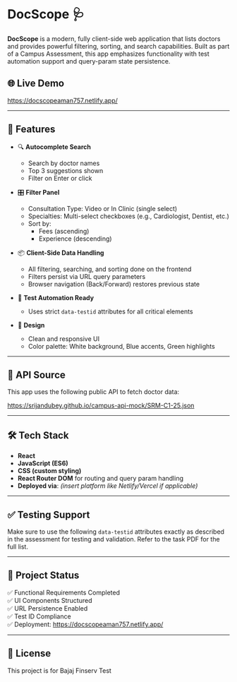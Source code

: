 # DocScope 🩺

**DocScope** is a modern, fully client-side web application that lists doctors and provides powerful filtering, sorting, and search capabilities. Built as part of a Campus Assessment, this app emphasizes functionality with test automation support and query-param state persistence.

## 🌐 Live Demo

https://docscopeaman757.netlify.app/

---

## 🚀 Features

- 🔍 **Autocomplete Search**
  - Search by doctor names
  - Top 3 suggestions shown
  - Filter on Enter or click

- 🎛️ **Filter Panel**
  - Consultation Type: Video or In Clinic (single select)
  - Specialties: Multi-select checkboxes (e.g., Cardiologist, Dentist, etc.)
  - Sort by:
    - Fees (ascending)
    - Experience (descending)

- 📦 **Client-Side Data Handling**
  - All filtering, searching, and sorting done on the frontend
  - Filters persist via URL query parameters
  - Browser navigation (Back/Forward) restores previous state

- 🧪 **Test Automation Ready**
  - Uses strict `data-testid` attributes for all critical elements

- 🎨 **Design**
  - Clean and responsive UI
  - Color palette: White background, Blue accents, Green highlights

---

## 🔗 API Source

This app uses the following public API to fetch doctor data:

https://srijandubey.github.io/campus-api-mock/SRM-C1-25.json


---

## 🛠️ Tech Stack

- **React**
- **JavaScript (ES6)**
- **CSS (custom styling)**
- **React Router DOM** for routing and query param handling
- **Deployed via**: *(insert platform like Netlify/Vercel if applicable)*

---

## ✅ Testing Support

Make sure to use the following `data-testid` attributes exactly as described in the assessment for testing and validation. Refer to the task PDF for the full list.

---

## 📌 Project Status

✅ Functional Requirements Completed  
✅ UI Components Structured  
✅ URL Persistence Enabled  
✅ Test ID Compliance  
✅ Deployment: https://docscopeaman757.netlify.app/

---


## 📄 License

This project is for Bajaj Finserv Test
